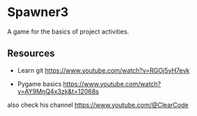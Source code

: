 # Spawner3
A game for the basics of project activities.

## Resources

- Learn git
https://www.youtube.com/watch?v=RGOj5yH7evk

- Pygame basics
https://www.youtube.com/watch?v=AY9MnQ4x3zk&t=12068s

also check his channel
https://www.youtube.com/@ClearCode

